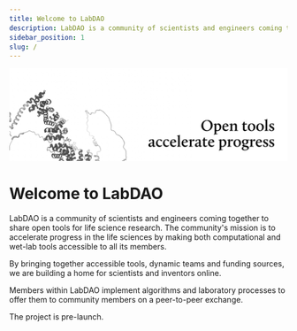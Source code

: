 ```yaml
---
title: Welcome to LabDAO
description: LabDAO is a community of scientists and engineers coming together to share open tools for life science research.
sidebar_position: 1
slug: /
---
```


![openlab map](https://github.com/labdao/assets/blob/main/social/Twitter_Banner.png?raw=true)

# Welcome to LabDAO
LabDAO is a community of scientists and engineers coming together to share open tools for life science research. The community's mission is to accelerate progress in the life sciences by making both computational and wet-lab tools accessible to all its members. 

By bringing together accessible tools, dynamic teams and funding sources, we are building a home for scientists and inventors online.

Members within LabDAO implement algorithms and laboratory processes to offer them to community members on a peer-to-peer exchange. 

The project is pre-launch.
